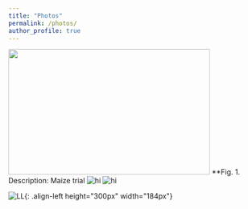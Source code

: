 ```yaml
---
title: "Photos"
permalink: /photos/
author_profile: true
---
```


<img src="https://raw.githubusercontent.com/DaniloLyra/danilolyra.github.io/master/images/UK1.jpg" width="400" height="250">
**Fig. 1. Description: Maize trial


<img src="https://github.com/DaniloLyra/danilolyra.github.io/blob/master/images/image-alignment-580x300.jpg" alt="hi" class="inline"/>

<img src="https://raw.githubusercontent.com/DaniloLyra/danilolyra.github.io/master/images/editing-talk.png" alt="hi" class="inline"/>



![LL](https://github.com/DaniloLyra/danilolyra.github.io/blob/master/images/image-alignment-580x300.jpg){: .align-left height="300px" width="184px"}
